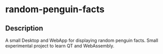 # random-penguin-facts

## Description

A small Desktop and WebApp for displaying random penguin facts.
Small experimental project to learn QT and WebAssembly.